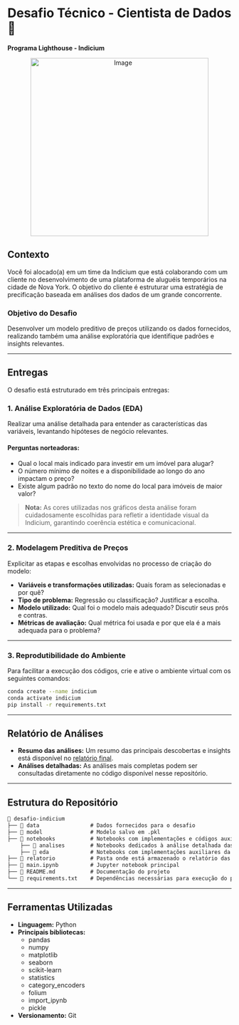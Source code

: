 # Desafio Técnico - Cientista de Dados 🚀  
**Programa Lighthouse - Indicium**

<div align="center">
  <img src="https://github.com/user-attachments/assets/c8b636a6-9475-4ddb-8bd9-f9f80da3c424" alt="Image" width="400"/>
</div>
  
## Contexto  
Você foi alocado(a) em um time da Indicium que está colaborando com um cliente no desenvolvimento de uma plataforma de aluguéis temporários na cidade de Nova York. O objetivo do cliente é estruturar uma estratégia de precificação baseada em análises dos dados de um grande concorrente.  

### Objetivo do Desafio  
Desenvolver um modelo preditivo de preços utilizando os dados fornecidos, realizando também uma análise exploratória que identifique padrões e insights relevantes.  

---

## Entregas  
O desafio está estruturado em três principais entregas:  

### 1. **Análise Exploratória de Dados (EDA)**  
Realizar uma análise detalhada para entender as características das variáveis, levantando hipóteses de negócio relevantes.  

#### Perguntas norteadoras:  
- Qual o local mais indicado para investir em um imóvel para alugar?  
- O número mínimo de noites e a disponibilidade ao longo do ano impactam o preço?  
- Existe algum padrão no texto do nome do local para imóveis de maior valor?  

> **Nota:** As cores utilizadas nos gráficos desta análise foram cuidadosamente escolhidas para refletir a identidade visual da Indicium, garantindo coerência estética e comunicacional.

---

### 2. **Modelagem Preditiva de Preços**  
Explicitar as etapas e escolhas envolvidas no processo de criação do modelo:  
- **Variáveis e transformações utilizadas:** Quais foram as selecionadas e por quê?  
- **Tipo de problema:** Regressão ou classificação? Justificar a escolha.  
- **Modelo utilizado:** Qual foi o modelo mais adequado? Discutir seus prós e contras.  
- **Métricas de avaliação:** Qual métrica foi usada e por que ela é a mais adequada para o problema?  

---

### 3. **Reprodutibilidade do Ambiente**  
Para facilitar a execução dos códigos, crie e ative o ambiente virtual com os seguintes comandos:  
```bash
conda create --name indicium  
conda activate indicium  
pip install -r requirements.txt  
```  

---

## Relatório de Análises  
- **Resumo das análises:** Um resumo das principais descobertas e insights está disponível no [relatório final](https://github.com/beatrizalmeidaf/desafio-indicium/tree/main/relatorio/LH_CD_BEATRIZALMEIDAFELICIO.pdf).  
- **Análises detalhadas:** As análises mais completas podem ser consultadas diretamente no código disponível nesse repositório.

---

## Estrutura do Repositório
```markdown
📂 desafio-indicium
├── 📁 data                # Dados fornecidos para o desafio  
├── 📁 model               # Modelo salvo em .pkl
├── 📁 notebooks           # Notebooks com implementações e códigos auxiliares para a execução principal do projeto
    ├── 📁 analises        # Notebooks dedicados à análise detalhada das questões e requisitos do desafio
    ├── 📁 eda             # Notebooks com implementações auxiliares da análise exploratória de dados
├── 📁 relatorio           # Pasta onde está armazenado o relatório das análises
├── 📄 main.ipynb          # Jupyter notebook principal  
├── 📄 README.md           # Documentação do projeto 
└── 📄 requirements.txt    # Dependências necessárias para execução do projeto  
```

---

## Ferramentas Utilizadas  

- **Linguagem:** Python  
- **Principais bibliotecas:**  
  - pandas  
  - numpy  
  - matplotlib  
  - seaborn  
  - scikit-learn  
  - statistics  
  - category_encoders  
  - folium   
  - import_ipynb  
  - pickle  
- **Versionamento:** Git  
